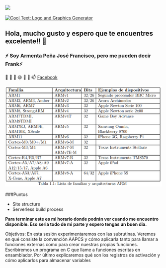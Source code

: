 
![](https://images.cooltext.com/5473675.gif)

<a href="http://cooltext.com" target="_top"><img src="https://cooltext.com/images/ct_pixel.gif" width="80" height="15" alt="Cool Text: Logo and Graphics Generator" border="0" /></a>

## Hola, mucho gusto y espero que te encuentres excelente!! 👋
### ⚡ Soy **Armenta Peña José Francisco**, pero me pueden decir Frank⚡
🔭
🤔
🌱 
😄 
👯
💬
📫 
[Facebook](https://www.facebook.com/pepelynk/)

![](https://github.com/Armenta99/Imagenes/blob/master/Len_Int/Cap1y2/1.PNG)


###Puntos
- Site structure
- Serverless build process


**Para terminar este es mi horario donde podrán ver cuando me encuentro disponible. Eso seria todo de mi parte y espero tengas un buen dia.**

Objetivos: En esta sesión experimentaremos con las subrutinas. Veremos en qué consiste la convención AAPCS y cómo aplicarla tanto para llamar a funciones externas como para crear nuestras propias funciones. Escribiremos un programa en C que llame a funciones escritas en ensamblador. Por último explicaremos qué son los registros de activación y cómo aplicarlos para almacenar variables
